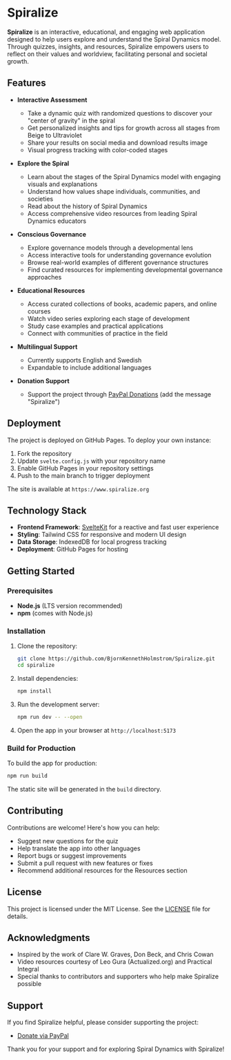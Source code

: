 # Spiralize

**Spiralize** is an interactive, educational, and engaging web application designed to help users explore and understand the Spiral Dynamics model. Through quizzes, insights, and resources, Spiralize empowers users to reflect on their values and worldview, facilitating personal and societal growth.

## Features

- **Interactive Assessment**
  - Take a dynamic quiz with randomized questions to discover your "center of gravity" in the spiral
  - Get personalized insights and tips for growth across all stages from Beige to Ultraviolet
  - Share your results on social media and download results image
  - Visual progress tracking with color-coded stages

- **Explore the Spiral**
  - Learn about the stages of the Spiral Dynamics model with engaging visuals and explanations
  - Understand how values shape individuals, communities, and societies
  - Read about the history of Spiral Dynamics
  - Access comprehensive video resources from leading Spiral Dynamics educators

- **Conscious Governance**
  - Explore governance models through a developmental lens
  - Access interactive tools for understanding governance evolution
  - Browse real-world examples of different governance structures
  - Find curated resources for implementing developmental governance approaches

- **Educational Resources**
  - Access curated collections of books, academic papers, and online courses
  - Watch video series exploring each stage of development
  - Study case examples and practical applications
  - Connect with communities of practice in the field

- **Multilingual Support**
  - Currently supports English and Swedish
  - Expandable to include additional languages

- **Donation Support**
  - Support the project through [PayPal Donations](https://www.paypal.com/donate/?hosted_button_id=FX7FQMDQBAR4N) (add the message "Spiralize")

## Deployment

The project is deployed on GitHub Pages. To deploy your own instance:

1. Fork the repository
2. Update `svelte.config.js` with your repository name
3. Enable GitHub Pages in your repository settings
4. Push to the main branch to trigger deployment

The site is available at `https://www.spiralize.org`

## Technology Stack

- **Frontend Framework**: [SvelteKit](https://kit.svelte.dev/) for a reactive and fast user experience
- **Styling**: Tailwind CSS for responsive and modern UI design
- **Data Storage**: IndexedDB for local progress tracking
- **Deployment**: GitHub Pages for hosting

## Getting Started

### Prerequisites

- **Node.js** (LTS version recommended)
- **npm** (comes with Node.js)

### Installation

1. Clone the repository:
   ```bash
   git clone https://github.com/BjornKennethHolmstrom/Spiralize.git
   cd spiralize
   ```

2. Install dependencies:
   ```bash
   npm install
   ```

3. Run the development server:
   ```bash
   npm run dev -- --open
   ```

4. Open the app in your browser at `http://localhost:5173`

### Build for Production

To build the app for production:
```bash
npm run build
```

The static site will be generated in the `build` directory.

## Contributing

Contributions are welcome! Here's how you can help:

- Suggest new questions for the quiz
- Help translate the app into other languages
- Report bugs or suggest improvements
- Submit a pull request with new features or fixes
- Recommend additional resources for the Resources section

## License

This project is licensed under the MIT License. See the [LICENSE](LICENSE) file for details.

## Acknowledgments

- Inspired by the work of Clare W. Graves, Don Beck, and Chris Cowan
- Video resources courtesy of Leo Gura (Actualized.org) and Practical Integral
- Special thanks to contributors and supporters who help make Spiralize possible

## Support

If you find Spiralize helpful, please consider supporting the project:

- [Donate via PayPal](https://www.paypal.com/donate/?hosted_button_id=FX7FQMDQBAR4N)

Thank you for your support and for exploring Spiral Dynamics with Spiralize!
